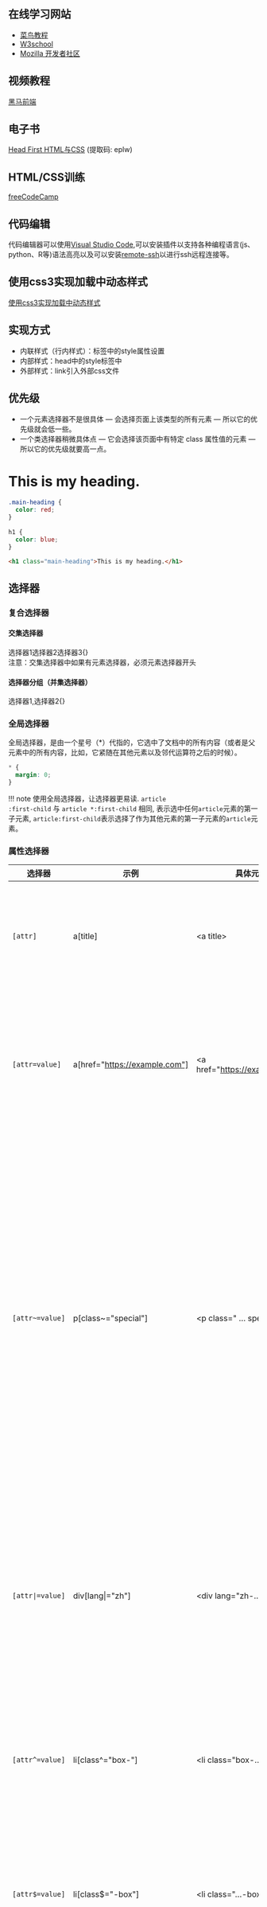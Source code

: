 ## 在线学习网站  

* [菜鸟教程](https://www.runoob.com/)  
* [W3school](https://www.w3school.com.cn/h.asp)  
* [Mozilla 开发者社区](https://developer.mozilla.org/zh-CN/docs/Web)  

## 视频教程  

[黑马前端](https://www.bilibili.com/video/BV14J4114768)  

## 电子书  

[Head First HTML与CSS](https://pan.baidu.com/s/1EeKVMuZWzvHCDw7I6EO0mw) (提取码: eplw)  

## HTML/CSS训练

[freeCodeCamp](https://chinese.freecodecamp.org/learn/responsive-web-design/)  

## 代码编辑

代码编辑器可以使用[Visual Studio Code](https://code.visualstudio.com/),可以安装插件以支持各种编程语言(js、python、R等)语法高亮以及可以安装[remote-ssh](https://marketplace.visualstudio.com/items?itemName=ms-vscode-remote.remote-ssh)以进行ssh远程连接等。
    
## 使用css3实现加载中动态样式

[使用css3实现加载中动态样式](../more/user_inter.md#css3)

## 实现方式

- 内联样式（行内样式）：标签中的style属性设置
- 内部样式：head中的style标签中
- 外部样式：link引入外部css文件

## 优先级

* 一个元素选择器不是很具体 — 会选择页面上该类型的所有元素 — 所以它的优先级就会低一些。
* 一个类选择器稍微具体点 — 它会选择该页面中有特定 class 属性值的元素 — 所以它的优先级就要高一点。

<div id="css-page">
  <h1 class="main-heading">This is my heading.</h1>
</div>

```css
.main-heading { 
  color: red; 
}
        
h1 { 
  color: blue;
}
```
```html
<h1 class="main-heading">This is my heading.</h1>
```

## 选择器

### 复合选择器

#### 交集选择器
选择器1选择器2选择器3{}  
注意：交集选择器中如果有元素选择器，必须元素选择器开头

#### 选择器分组（并集选择器）
选择器1,选择器2{}

### 全局选择器

全局选择器，是由一个星号（*）代指的，它选中了文档中的所有内容（或者是父元素中的所有内容，比如，它紧随在其他元素以及邻代运算符之后的时候）。

```css
* {
  margin: 0;
}
```

!!! note
    使用全局选择器，让选择器更易读. <code>article :first-child</code> 与 <code>article *:first-child</code> 相同, 表示选中任何<code>article</code>元素的第一子元素, <code>article:first-child</code>表示选择了作为其他元素的第一子元素的<code>article</code>元素。

### 属性选择器
| 选择器 | 示例 | 具体元素 | 描述 |
| ---- | ---- | ---- | ---- |
| <code>\[attr]</code> | a\[title] | &lt;a title&gt; | 匹配带有一个名为attr的属性的元素——方括号里的值。 |
| <code>\[attr=value]</code> | a\[href="https://example.com"] | &lt;a href="https://example.com"&gt; | 匹配带有一个名为attr的属性的元素，其值正为value——引号中的字符串。 |
| <code>\[attr~=value]</code> | p\[class~="special"] | &lt;p class=" … special … "&gt; | 匹配带有一个名为attr的属性的元素，其值正为value，或者匹配带有一个attr属性的元素，其值有一个或者更多，至少有一个和value匹配。<br>注意，在一列中的好几个值，是用空格隔开的。 |
| <code>\[attr\|=value]</code> | div\[lang\|="zh"] | &lt;div lang="zh-…"&gt; | 	匹配带有一个名为attr的属性的元素，其值可正为value，或者开始为value，后面紧随着一个连字符。 |
| <code>\[attr^=value]</code> | li\[class^="box-"] | &lt;li class="box-…"&gt; | 匹配带有一个名为attr的属性的元素，其值开头为value子字符串。 |
| <code>\[attr$=value]</code> | li\[class$="-box"] | &lt;li class="…-box"&gt; | 匹配带有一个名为attr的属性的元素，其值结尾为value子字符串。 |
| <code>\[attr*=value]</code> | li\[class*="box"] | &lt;li class="…box…"&gt; | 匹配带有一个名为attr的属性的元素，其值的字符串中的任何地方，至少出现了一次value子字符串。 |

### 大小写不敏感

<div id="css-page-1">
  <ul>
      <li class="a">Item 1</li>
      <li class="A">Item 2</li>
      <li class="Ab">Item 3</li>
  </ul>
</div>

```css
  li[class^="a"] {
    background-color: yellow;
  }

  li[class^="a" i] {
    color: red;
  }
```
```html
<ul>
    <li class="a">Item 1</li>
    <li class="A">Item 2</li>
    <li class="Ab">Item 3</li>
</ul>
```

### 伪类和伪元素
<code>article p:first-child::first-line</code>表示选择一个<code>&lt;article&gt;</code>元素里面的第一个<code>&lt;p&gt;</code>元素的第一行。  
其中，伪类为单冒号，伪元素为双冒号。

#### 伪类选择器

- <code>:first-child</code>  
- <code>:last-child</code>  
- <code>:nth-child</code>, 选择第n个子元素
    - 特殊值：
        - n: 第n个，n的范围0到正无穷
        - 2n(或even): 选择偶数位的元素
        - 2n+1(或odd): 奇数位

以上这些伪类都是根据所有的子元素排序

- <code>:first-of-type</code>  
- <code>:last-of-type</code>  
- <code>:nth-of-type</code>  
  
以上这些伪类是在同类型元素的排序

- <code>:not()</code>, 例 <code>ul>li:not(:nth-of-type(3)){}</code> 表示除了第三个li不选，其他都选中

超链接的伪类：

1. 没有访问过的链接, <code>:link</code>
2. 访问过的链接, <code>:visited</code> , 只能改变颜色  
3. 鼠标移入, <code>:hover</code>  
4. 鼠标点击, <code>:active</code>

#### 伪元素选择器

- <code>::first-letter</code>, 第一个字母  
- <code>::first-line</code>
- <code>::selection</code>, 选中的元素  
- <code>::after</code>, 结合content使用
- <code>::before</code>


!!! note
    <code>::before</code>和<code>::after</code>通过使用 CSS 将内容插入到文档中。

<div id="css-page-2">
  <p class="box">Content in the box in my HTML page.</p>
</div>
```css
.box::after {
  content: " ➥"
}
```
```html
<p class="box">Content in the box in my HTML page.</p>
```
[伪类和伪元素的参考列表](https://developer.mozilla.org/zh-CN/docs/Learn/CSS/Building_blocks/Selectors/Pseudo-classes_and_pseudo-elements#参考节)

### 关系选择器

* 后代选择器 <code>.box p</code>
* 子代关系选择器 <code>article > p</code>
* 邻接（下一个）兄弟 <code>p + img</code>
* 通用兄弟(选中一个元素的下方兄弟元素，即使它们不直接相邻) <code>p ~ img</code>

### 选择器的权重

- 内联样式  1, 0, 0, 0  
- id选择器  0, 1, 0, 0  
- 类和伪类选择器  0, 0, 1, 0  
- 元素选择器  0, 0, 0, 1  
- 统配选择器 0, 0, 0, 0  
- 继承的样式 没有优先级  

比较优先级时，需要将所有的选择器的优先级进行相加计算  
分组(并集)选择器的优先级分开计算  
选择器的累加不会超过其最大的数量级，类选择器再高也不会超过ID选择器  
如果优先级相同, 后面的覆盖前面的  
!important, 或获取到最高的优先级

## 单位

- px 像素  
- % 相对于父元素属性的百分比  
- em 相对于自身元素的字体大小来计算，1em = 1 font-size  
- rem 相对于根元素(html)的字体大小计算


## 文档流(normal flow)

网页是多层结构，通过css分别为每一层设置样式，用户只能看到最顶一层，最底下一层称为文档流  

元素在文档流中的特点：  

- 块元素
    - 独占一行  
    - 自上向下
    - 宽度为父元素的100%
    - 默认高度是内容撑开
- 行内元素
    - 只占自身大小
    - 自左向右水平排列
    - 默认宽度和高度是内容撑开

## 盒模型

### 水平方向的布局

元素在其父元素中水平方向的位置有以下几个属性共同决定

- margin-left
- border-left
- padding-left
- width
- padding-right
- border-right
- margin-right

- 上述加起来等于其父元素的内容区的宽度，如果加起来不等于父元素的宽度，则称为过渡约束，等式会自动调整， 调整的情况：
    - 如果这七个值没有auto，则浏览器会自动调整margin-right的值
- 这七个值有三个可以设置为auto，width、margin-left、margin-right
    - 如果某个值为auto，则会自动调整auto的值使等式成立
    - 一个宽度和一个外边距为auto，则宽度会最大，外边距为0
    - 三个值为auto，则外边距都是0，宽度最大
    - 两个外边距为auto，宽度固定值，将外边距设置为相同的值

### 垂直方向的布局

overflow: 

- visible, 默认值, 子元素会溢出
- hidden, 溢出的内容会被裁剪
- scroll, 生成滚动条
- auto, 根据需要生成滚动条

垂直外边距的重叠

- <strong>相邻</strong>的<strong>垂直</strong>方向的外边距会发生重叠现象
- 兄弟元素
    - 兄弟元素间的相邻垂直外边距会取最大值(两者都是正值)
    - 特殊情况：
        - 如果相邻的外边距一正一负，则取两者的和
        - 如果相邻的外边距都是负值，则取绝对值较大的
- 父子元素
    - 父子元素间相邻外边距，子元素的外边距会传递给父元素(上外边距)

### 块级盒子和内联盒子

1. 一个被定义成块级的（block）盒子会表现出以下行为  
    - 盒子会在内联的方向上扩展并占据父容器在该方向上的所有可用空间，在绝大数情况下意味着盒子会和父容器一样宽  
    - 每个盒子都会换行  
    - width 和 height 属性可以发挥作用  
    - 内边距（padding）, 外边距（margin）和 边框（border）会将其他元素从当前盒子周围“推开”  
2. 一个盒子对外显示为 inline，那么他的行为如下  
    - 盒子不会产生换行。  
    - width 和 height 属性将不起作用。  
    - 垂直方向的内边距、外边距以及边框会被应用但是不会把其他处于 inline 状态的盒子推开。  
    - 水平方向的内边距、外边距以及边框会被应用且会把其他处于 inline 状态的盒子推开。  

### 内部和外部显示类型
<code>display: flex</code> 外部显示类型是 <code>block</code>，但是内部显示类型修改为 <code>flex</code>  
<code>display: inline-flex</code> 外部显示类型是 <code>inline</code>，但是内部显示类型修改为 <code>flex</code>

### 替代盒模型
![盒模型](../images/box-model.png)  
1. 标准盒模型  
  在标准模型中，如果你给盒设置 width 和 height，实际设置的是 content box。 padding 和 border 再加上设置的宽高一起决定整个盒子的大小。  
2. 替代（IE）盒模型
  使用<code>box-sizing: border-box</code>来实现，替代模型中所有宽度都是可见宽度，内容宽度是该宽度减去边框和填充部分。

!!! note
    下方示例可以看到，上面的box实际宽度为390（300 + 40 * 2 + 5 * 2），下面的box宽度为300
<div id="css-page-3">
  <div class="box">I use the standard box model.</div>
  <div class="box alternate">I use the alternate box model.</div>
</div>
```css
.box {
  border: 5px solid rebeccapurple;
  background-color: lightgray;
  padding: 40px;
  margin: 40px;
  width: 300px;
  height: 150px;
}

.alternate {
  box-sizing: border-box;
}
```
```html
<div class="box">I use the standard box model.</div>
<div class="box alternate">I use the alternate box model.</div>
```

### 外边距折叠

顶部段落的页 margin-bottom为 50px，第二段的margin-top 为 30px，框之间的实际外边距是 50px，而不是两个外边距的总和。

<div id="css-page-4">
  <div class="container">
    <p class="one">I am paragraph one.</p>
    <p class="two">I am paragraph two.</p>
  </div>
</div>

```css
.one {
  margin-bottom: 50px;
}

.two {
  margin-top: 30px;
}
```
```html
<div class="container">
  <p class="one">I am paragraph one.</p>
  <p class="two">I am paragraph two.</p>
</div>
```

### display: inline-block
* 设置width 和height 属性会生效。  
* padding, margin, 以及border 会推开其他元素。

<div id="css-page-5">
  <nav>
    <ul class="links-list">
      <li><a href="">Link one</a></li>
      <li><a href="">Link two</a></li>
      <li><a href="">Link three</a></li>
    </ul>
  </nav>
</div>

```css
.links-list a {
  display: inline-block;
  background-color: rgb(179,57,81);
  color: #fff;
  text-decoration: none;
  padding: 1em 2em;
}

.links-list a:hover {
  background-color: rgb(66, 28, 40);
  color: #fff;
}
```
```html
<nav>
  <ul class="links-list">
    <li><a href="">Link one</a></li>
    <li><a href="">Link two</a></li>
    <li><a href="">Link three</a></li>
  </ul>
</nav>
```

## 渐变背景
[在线CSS渐变生成器](https://cssgradient.io/)

## 调整图片大小

* <code>max-width: 100%</code>,允许图片尺寸上小于但不大于盒子。  
* 使用<code>object-fit</code>后替换元素可以以多种方式被调整到合乎盒子的大小。  

## 样式化表格

* <code>table-layout: fixed;</code>, 根据列标题的宽度来规定列的宽度。  
* <code>border-collapse: collapse;</code>, 让边框合为一条。  

## CSS排版

### 正常布局流
在没有改变默认布局规则情况下的页面元素布局方式。

### 弹性盒子<code>display: flex;</code>

#### 例子  
<div id="css-page-6">
  <header>
      <h1>Sample flexbox example</h1>
    </header>
    <section>
      <article>
        <h2>First article</h2>
        <p>p1</p>
      </article>
      <article>
        <h2>Second article</h2>
        <p>p2</p>
      </article>
      <article>
        <h2>Third article</h2>
        <p>p3</p>
        <p>p4</p>
      </article>
      <article>
        <h2>Fourth article</h2>
        <p>p5</p>
      </article>
      <article>
        <h2>Fifth article</h2>
        <p>p6</p>
      </article>
      <article>
        <h2>Six article</h2>
        <p>p7</p>
        <p>p8</p>
      </article>
      <article>
        <h2>Seventh article</h2>
        <p>p9</p>
        <p>p10</p>
      </article>
    </section>
</div>
html:

```html
<header>
  <h1>Sample flexbox example</h1>
</header>
<section>
  <article>
    <h2>First article</h2>
    <p>p1</p>
  </article>
  <article>
    <h2>Second article</h2>
    <p>p2</p>
  </article>
  <article>
    <h2>Third article</h2>
    <p>p3</p>
    <p>p4</p>
  </article>
  <article>
    <h2>Fourth article</h2>
    <p>p5</p>
  </article>
  <article>
    <h2>Fifth article</h2>
    <p>p6</p>
  </article>
  <article>
    <h2>Six article</h2>
    <p>p7</p>
    <p>p8</p>
  </article>
  <article>
    <h2>Seventh article</h2>
    <p>p9</p>
    <p>p10</p>
  </article>
</section>
```
css:
```css
section{
  display: flex;
  flex-wrap: wrap;/* 溢出的元素将被移到下一行 */
}
article {
  flex: 200px; /* 每个元素的宽度至少是 200px */
}
```

#### 属性
!!! note
    可使用F12开发者工具在上述例子上更改css属性

* <code>flex: 1 200px;</code>: 每个 flex 项将首先给出 200px 的可用空间，然后，剩余的可用空间将根据分配的比例共享  
* <code>justify-content: space-around;</code>: justify-content控制 flex 项在主轴上的位置  
* <code>align-items: center;</code>: align-items控制交叉轴上的位置  
* <code>order</code>:
    * 所有 flex 项默认的 order 值是 0。
    * order 值大的 flex 项比 order 值小的在显示顺序中更靠后。
    * 可以为负数。

### 网格布局<code>display: grid;</code>

#### 例子

<div id="css-page-7">
  <div class="container">
      <div class="first-div">One</div>
      <div>Two</div>
      <div>Three</div>
      <div>Four</div>
      <div>Five</div>
      <div>Six</div>
      <div>Seven</div>
  </div>
</div>

```html
<div class="container">
    <div class="first-div">One</div>
    <div>Two</div>
    <div>Three</div>
    <div>Four</div>
    <div>Five</div>
    <div>Six</div>
    <div>Seven</div>
</div>
```

```css
.container {
  display: grid;
  grid-template-columns: repeat(auto-fill, minmax(200px, 1fr));
  grid-gap: 20px;
  grid-auto-rows: minmax(100px, auto);
}
.first-div{
  grid-column: 1/3;
  grid-row: 1/3;
}
```

#### 属性

* <code>grid-template-columns: repeat(2, 2fr 1fr)</code>, 表示<code>2fr 1fr 2fr 1fr</code>
* 显式网格是使用<code>grid-template-columns</code> 和 <code>grid-template-rows</code>创建的，隐式网格是为了放显式网格放不下的元素，浏览器根据已经定义的显式网格自动生成的网格部分，可以根据<code>grid-auto-rows</code> 和 <code>grid-auto-columns</code>来手动设置隐式网格的大小。
* <code>minmax(100px, auto)</code>, 尺寸至少为 100 像素，并且如果内容尺寸大于 100 像素则会根据内容自动调整。
* <code>grid-column</code> 和 <code>grid-row</code>，指定从那条线开始到哪条线结束。  
* <code>grid-template-areas</code>:
```css
.container {
  display: grid;
  grid-template-areas:
      "header header"
      "sidebar content"
      "footer footer";
  grid-template-columns: 1fr 3fr;
  grid-gap: 20px;
}

header {
  grid-area: header;
}

article {
  grid-area: content;
}

aside {
  grid-area: sidebar;
}

footer {
  grid-area: footer;
}
```

### 浮动

浮动元素会脱离正常的文档布局流，并吸附到其父容器的左边。在正常布局中位于该浮动元素之下的内容，此时会围绕着浮动元素，填满其右侧的空间。

<div id="css-page-8">
  <p>This is my very important paragraph.
  I am a distinguished gentleman of such renown that my paragraph
  needs to be styled in a manner befitting my majesty. Bow before
  my splendour, dear students, and go forth and learn CSS!</p>
</div>

```html
<p>This is my very important paragraph.
I am a distinguished gentleman of such renown that my paragraph
needs to be styled in a manner befitting my majesty. Bow before
my splendour, dear students, and go forth and learn CSS!</p>
```

```css
p {
  width: 400px;
  margin: 0 auto;
}

p::first-line {
  text-transform: uppercase;
}

p::first-letter {
  font-size: 3em;
  border: 1px solid black;
  background: red;
  float: left;
  padding: 2px;
  margin-right: 4px;
}
```

### 定位<code>position</code>

#### 相对定位<code>position: relative;</code>

例子:
<div id="css-page-9">
  <h1>Basic document flow</h1>
  <p>I am a basic block level element. My adjacent block level elements sit on new lines below me.</p>
  <p class="positioned">By default we span 100% of the width of our parent element, and we are as tall as our child content. Our total width and height is our content + padding + border width/height.</p>
  <p>We are separated by our margins. Because of margin collapsing, we are separated by the width of one of our margins, not both.</p>
  <p>inline elements <span>like this one</span> and <span>this one</span> sit on the same line as one another, and adjacent text nodes, if there is space on the same line. Overflowing inline elements will <span>wrap onto a new line if possible (like this one containing text)</span>, or just go on to a new line if not, much like this image will do: <img src="https://mdn.github.io/learning-area/css/css-layout/positioning/long.jpg"></p>
</div>

第二段设置为<code>position: relative;</code>，添加<code>top: 30px;left: 30px;</code>

#### 绝对定位<code>position: absolute;</code>

例子:
<div id="css-page-10">
  <h1>Basic document flow</h1>
  <p>I am a basic block level element. My adjacent block level elements sit on new lines below me.</p>
  <p class="positioned">By default we span 100% of the width of our parent element, and we are as tall as our child content. Our total width and height is our content + padding + border width/height.</p>
  <p>We are separated by our margins. Because of margin collapsing, we are separated by the width of one of our margins, not both.</p>
  <p>inline elements <span>like this one</span> and <span>this one</span> sit on the same line as one another, and adjacent text nodes, if there is space on the same line. Overflowing inline elements will <span>wrap onto a new line if possible (like this one containing text)</span>, or just go on to a new line if not, much like this image will do: <img src="https://mdn.github.io/learning-area/css/css-layout/positioning/long.jpg"></p>
</div>

第二段设置为<code>position: absolute;</code>, 父元素设置为<code>position: relative;</code>, 添加<code>top: 30px;left: 30px;</code>

#### 固定定位<code>position: fixed;</code>

与绝对定位的工作方式完全相同，只有一个主要区别：绝对定位固定元素是相对于 <code>&lt;html&gt;</code> 元素或其最近的定位祖先，而固定定位固定元素则是相对于浏览器视口本身。

查看[例子](https://mdn.github.io/learning-area/css/css-layout/positioning/6_fixed-positioning.html)

#### 粘性定位<code>position: sticky;</code>

是相对位置和固定位置的混合体，它允许被定位的元素表现得像相对定位一样，直到它滚动到某个阈值点（例如，从视口顶部起 1​​0 像素）为止，此后它就变得固定了。

查看[例子](../example/position_sticky.html)

### 多列布局
<code>column-count: 3;</code> 将创建指定数量的列  
<code>column-width: 200px;</code> 将按照指定的宽度尽可能多的创建列, 任何剩余的空间之后会被现有的列平分。这意味着可能无法期望得到指定的宽度，除非容器的宽度刚好可以被你指定的宽度除尽。  
<code>column-gap: 20px;</code> 改变列间间隙。  
<code>column-rule: 4px dotted rgb(79, 185, 227);</code> 在列间加入一条分割线。  
<code>break-inside: avoid;</code> 避免列与内容折断。  

### 媒体查询

```css
@media media-type and (media-feature-rule) {
  /* CSS rules go here */
}
```

媒体类型:   

* <code>all</code>  
* <code>print</code>  
* <code>screen</code>  
* <code>speech</code>  

媒体特征规则:  

* 宽和高: <code>min-width</code>, <code>max-width</code>, <code>width</code>  
* 朝向: <code>orientation</code> 竖放(portrait),横放(landscape)  
* 使用指点设备: <code>hover: hover</code> 触摸屏和键盘导航没法实现悬浮，用户不能悬浮的话，可以默认显示一些交互功能  


```css
/*  body 的文字只会在视口至少为 400 像素宽，且设备横放时变为蓝色 */
@media screen and (min-width: 400px) and (orientation: landscape) { 
  body {
    color: blue;
  }
}
/* 文本会在视口至少为 400 像素宽的时候或者设备处于横放状态的时候变为蓝色 */
@media screen and (min-width: 400px), screen and (orientation: landscape) { 
  body {
    color: blue;
  }
}
/* 文本只会在朝向为竖着的时候变成蓝色 */
@media not all and (orientation: landscape) {
  body {
    color: blue;
  }
}
```